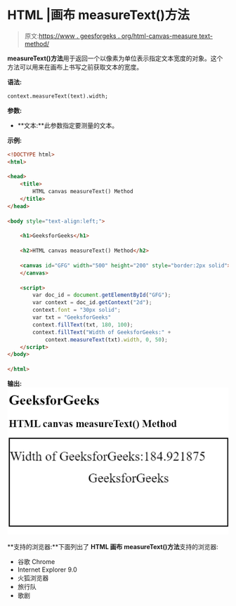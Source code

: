 # HTML |画布 measureText()方法

> 原文:[https://www . geesforgeks . org/html-canvas-measure text-method/](https://www.geeksforgeeks.org/html-canvas-measuretext-method/)

**measureText()方法**用于返回一个以像素为单位表示指定文本宽度的对象。这个方法可以用来在画布上书写之前获取文本的宽度。

**语法:**

```html
context.measureText(text).width;
```

**参数:**

*   **文本:**此参数指定要测量的文本。

**示例:**

```html
<!DOCTYPE html>
<html>

<head>
    <title>
        HTML canvas measureText() Method
    </title>
</head>

<body style="text-align:left;">

    <h1>GeeksforGeeks</h1>

    <h2>HTML canvas measureText() Method</h2>

    <canvas id="GFG" width="500" height="200" style="border:2px solid">
    </canvas>

    <script>
        var doc_id = document.getElementById("GFG");
        var context = doc_id.getContext("2d");
        context.font = "30px solid";
        var txt = "GeeksforGeeks"
        context.fillText(txt, 180, 100);
        context.fillText("Width of GeeksforGeeks:" +
            context.measureText(txt).width, 0, 50);
    </script>
</body>

</html>
```

**输出:**
![](img/f2a280ef5c2a9d519e294771bf16641d.png)

**支持的浏览器:**下面列出了 **HTML 画布 measureText()方法**支持的浏览器:

*   谷歌 Chrome
*   Internet Explorer 9.0
*   火狐浏览器
*   旅行队
*   歌剧